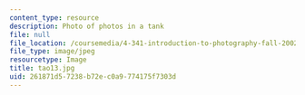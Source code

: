 ```yaml
---
content_type: resource
description: Photo of photos in a tank
file: null
file_location: /coursemedia/4-341-introduction-to-photography-fall-2002/261871d57238b72ec0a9774175f7303d_tao13.jpg
file_type: image/jpeg
resourcetype: Image
title: tao13.jpg
uid: 261871d5-7238-b72e-c0a9-774175f7303d
---
```

